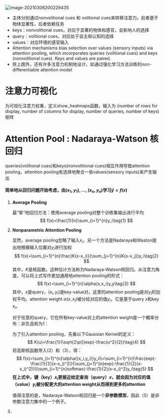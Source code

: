 ![image-20210306200229435](D:\ProgramData\gitRepos\notebook\d2l\images\image-20210306200229435.png)

* 主体分别通过nonvolitional cues 和 volitional cues来转移注意力。前者基于物体显著性，后者依赖任务
* keys：nonvolitional cues，对应于显著的物体和感官，会影响人的选择
* query：volitional cues，对应处于自主和认知的选择
* values：对应环境的感官输入
* Attention mechanisms bias selection over values (sensory inputs) via attention pooling, which incorporates queries (volitional cues) and keys (nonvolitional cues). Keys and values are paired.
* 除上图外，还有许多注意力机制地设计，如通过强化学习方法训练的non-differentiable attention model 

# 注意力可视化

为可视化注意力权重，定义show_heatmaps函数，输入为 (number of rows for display, number of columns for display, number of queries, number of keys)矩阵

# Attention Pool :  Nadaraya-Watson 核回归

queries(volitional cues)和keys(nonvolitional cues)相互作用导致attention pooling，attention pooling有选择地聚合一些values(sensory inputs)来产生输出



#### 简单地从回归问题开始考虑，由${(x_1,y_1),...,(x_n,y_n)}$学习$\hat{y}=f(x)$

1. **Average Pooling**

   最”笨“地回归方法：使用average pooling对整个训练集输出进行平均
   $$
   f(x)=\frac{1}{n}\sum_{i=1}^{n}y_i\tag{1}
   $$
   

2. **Nonparametric Attention Pooling**

   显然，average pooling忽略了输入$x_i$，另一个方法是Nadaraya和Waston提出地根据输入位置对$y_i$进行加权
   $$
   f(x)=\sum_{i=1}^{n}\frac{K(x-x_i)}{\sum_{j=1}^{n}K(x-x_j)}y_i\tag{2}
   $$
   其中，$K$是核函数。这种估计方法称为Nadaraya-Watson核回归。从注意力角度，可以将上式写作更加通用地attention pooling的形式：
   $$
   f(x)=\sum_{i=1}^{n}\alpha(x,x_i)y_y\tag{3}
   $$
   其中，$x$是query，$(x_i,y_i)$是key-value对。这里的attention pooling是对$y_i$的加权平均。attention weight $\alpha(x,x_i)$被分给对应的值$y_i$，它是基于query $x$和key $x_i$。

   对于任意的query，它在所有key-value对上的attention weight是一个概率分布：非负且和为1：

   为了引入attention pooling，先看以下Gaussian Kernel的定义：
   $$
   K(u)=\frac{1}{\sqrt{2\pi}}exp(-\frac{u^2}{2})\tag{4}
   $$
   将高斯核函数带入(2）和（3），得：
   $$
   f(x)=\sum_{i=1}^{n}\alpha{(x_i,y_i)}y_i\\=\sum_{i=1}^{n}\frac{exp(-\frac{1}{2}(x-x_i)^2)}{\sum_{j=1}^{n}exp(-\frac{1}{2}(x-x_i)^2)}\\\sum_{i=1}^{n}softmax(-\frac{1}{2}(x-x_i)^2)y_i\tag{5}
   $$
   **在上式中，键（key）$x_i$更接近给定查询（query）$x$，就会因为对应的值（value）$y_i$被分配更大的attention weight从而得到更多的attention**

   值得注意的是，Nadaraya-Watson核回归是一个**非参数模型**，因此（5）是非参数注意力集中的一个例子。

3. 